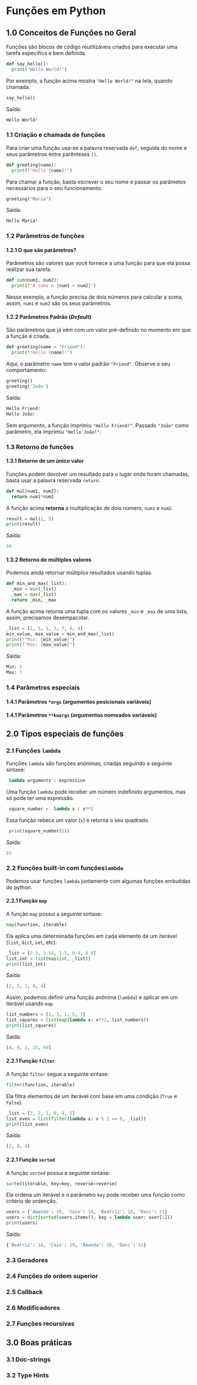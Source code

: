 # Funções em Python
## 1.0 Conceitos de Funções no Geral
Funções são blocos de código reutilizáveis criados para executar uma tarefa específica e bem definida.
```python
def say_hello():
  print("Hello World!")
```
Por exemplo, a função acima mostra `"Hello World!"` na tela, quando chamada.
```python
say_hello()
```
Saída:
```python
Hello World!
```
### 1.1 Criação e chamada de funções
Para criar uma função usa-se a palavra reservada `def`, seguida do nome e seus parâmetros entre parênteses `()`.
```python
def greeting(name):
  print(f"Hello {name}!")
```
Para chamar a função, basta escrever o seu nome e passar os parâmetos necessários para o seu funcionamento.
```python
greeting("Maria")
```
Saída:
```python
Hello Maria!
```
### 1.2 Parâmetros de funções
#### 1.2.1 O que são parâmetros?
Parâmetros são valores que você fornece a uma função para que ela possa realizar sua tarefa.
```python
def sum(num1, num2):
  print(f"A soma é {num1 + num2}")
```
Nesse exemplo, a função precisa de dois números para calcular a soma, assim, `num1` e `num2` são os seus parâmetros.

#### 1.2.2 Parâmetros Padrão (_Default_)
São parâmetros que já vêm com um valor pré-definido no momento em que a função é criada.
```python
def greeting(name = "Friend"):
  print(f"Hello {name}!")
```
Aqui, o parâmetro `name` tem o valor padrão `"Friend"`. Observe o seu comportamento:
```python
greeting()
greeting('João')
```
Saída:
```python
Hello Friend!
Hello João!
```
Sem argumento, a função imprimiu `"Hello Friend!"`. Passado `"João"` como parâmetro, ela imprimiu `"Hello João!"`.
### 1.3 Retorno de funções
#### 1.3.1 Retorno de um único valor
Funções podem devolver um resultado para o lugar onde foram chamadas, basta usar a palavra reservada `return`.
```python
def mul(num1, num2):
  return num1*num2
```
A função acima **retorna** a multiplicação de dois número, `num1` e `num2`.
```python
result = mul(2, 5)
print(result)
```
Saída:
```python
10
```
#### 1.3.2 Retorno de múltiplos valores
Podemos ainda retornar múltiplos resultados usando tuplas.
```python
def min_and_max(_list):
  _min = min(_list)
  _max = max(_list)
  return _min, _max
```
A função acima retorna uma tupla com os valores `_min` e `_max` de uma lista, assim, precisamos desempacotar.
```python
_list = [2, 5, 1, 3, 7, 6, 4]
min_value, max_value = min_and_max(_list)
print(f"Min: {min_value}")
print(f"Max: {max_value}")
```
Saída:
```python
Min: 1
Max: 7
```
### 1.4 Parâmetros especiais
#### 1.4.1 Parâmetros `*args` (argumentos posicionais variáveis)

#### 1.4.1 Parâmetros `**kwargs` (argumentos nomeados variáveis)

## 2.0 Tipos especiais de funções
### 2.1 Funções `lambda`
Funções `lambda` são funções anônimas, criadas seguindo a seguinte sintaxe:
```python
 lambda arguments : expression
```
Uma função `lambda` pode receber um número indefinido argumentos, mas só pode ter uma expressão.
```python
 square_number =  lambda x : x**2
```
Essa função rebece um valor (`x`) e retorna o seu quadrado.
```python
 print(square_number(5))
```
Saída:
```python
25
```
### 2.2 Funções built-in com funções`lambda`
Podemos usar funções `lambda` juntamente com algumas funções embutidas do python.
#### 2.2.1 Função `map`
A função `map` possui a seguinte sintaxe:
```python
map(function, iterable)
```
Ela aplica uma determinada funções em cada elemento de um iterável (`list`, `dict`, `set`, etc).
```python
_list = [2.3, 3.14, 1.5, 0.4, 4.0]
list_int = list(map(int, _list))
print(list_int)
```
Saída:
```python
[2, 3, 1, 0, 4]
```
Assim, podemos definir uma função anônima (`lambda`) e aplicar em um iterável usando `map`.
```python
list_numbers = [2, 3, 1, 5, 7]
list_squares = list(map(lambda x: x**2, list_numbers))
print(list_squares)
```
Saída:
```python
[4, 9, 1, 25, 49]
```
#### 2.2.1 Função `filter`
A função `filter` segue a seguinte sintaxe:
```python
filter(function, iterable)
```
Ela filtra elementos de um iterável com base em uma condição (`True` e `False`).
```python
_list = [3, 2, 1, 0, 4, 5]
list_even = list(filter(lambda x: x % 2 == 0, _list))
print(list_even)
```
Saída:
```python
[2, 0, 4]
```
#### 2.2.1 Função `sorted`
A função `sorted` possui a seguinte sintaxe:
```python
sorted(iterable, key=key, reverse=reverse)
```
Ela ordena um iterável e o parâmetro `key` pode receber uma função como critério de ordenção.
```python
users = {'Amanda': 20, 'Caio': 19, 'Beatriz': 18, 'Davi': 21}
users = dict(sorted(users.items(), key = lambda user: user[1]))
print(users)
```
Saída:
```python
{'Beatriz': 18, 'Caio': 19, 'Amanda': 20, 'Davi': 21}
```
### 2.3 Geradores

### 2.4 Funções de ordem superior

### 2.5 Callback

### 2.6 Modificadores

### 2.7 Funções recursivas

## 3.0 Boas práticas

### 3.1 Doc-strings

### 3.2 Type Hints 









